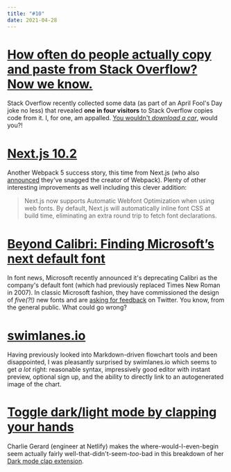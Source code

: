 ```yaml
---
title: "#10"
date: 2021-04-28
---
```

# [How often do people actually copy and paste from Stack Overflow? Now we know.](https://stackoverflow.blog/2021/04/19/how-often-do-people-actually-copy-and-paste-from-stack-overflow-now-we-know/)

Stack Overflow recently collected some data (as part of an April Fool's Day joke no less) that revealed **one in four visitors** to Stack Overflow copies code from it. I, for one, am appalled. [You wouldn't _download a car_](https://en.wikipedia.org/wiki/You_Wouldn%27t_Steal_a_Car), would you?!

# [Next.js 10.2](https://nextjs.org/blog/next-10-2)

Another Webpack 5 success story, this time from Next.js (who also [announced](https://nextjs.org/blog/next-10-2#growing-the-team) they've snagged the creator of Webpack). Plenty of other interesting improvements as well including this clever addition:

> Next.js now supports Automatic Webfont Optimization when using web fonts. By default, Next.js will automatically inline font CSS at build time, eliminating an extra round trip to fetch font declarations.

# [Beyond Calibri: Finding Microsoft’s next default font](https://www.microsoft.com/en-us/microsoft-365/blog/2021/04/28/beyond-calibri-finding-microsofts-next-default-font/)

In font news, Microsoft recently announced it's deprecating Calibri as the company's default font (which had previously replaced Times New Roman in 2007). In classic Microsoft fashion, they have commissioned the design of _five(?!)_ new fonts and are [asking for feedback](https://twitter.com/Microsoft/status/1387421368581455874) on Twitter. You know, from the general public. What could go wrong?

# [swimlanes.io](https://swimlanes.io/)

Having previously looked into Markdown-driven flowchart tools and been disappointed, I was pleasantly surprised by swimlanes.io which seems to get _a lot_ right: reasonable syntax, impressively good editor with instant preview, optional sign up, and the ability to directly link to an autogenerated image of the chart.

# [Toggle dark/light mode by clapping your hands](https://charliegerard.dev/blog/toggle-dark-mode-clapping-hands-chrome-extension)

Charlie Gerard (engineer at Netlify) makes the where-would-I-even-begin seem actually fairly well-that-didn't-seem-_too_-bad in this breakdown of her [Dark mode clap extension](https://github.com/charliegerard/dark-mode-clap-extension).
